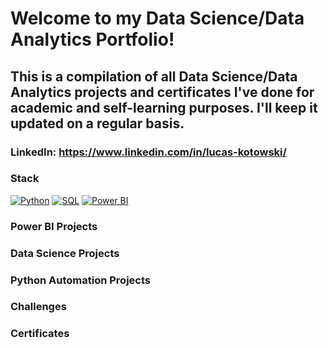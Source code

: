 # Welcome to my Data Science/Data Analytics Portfolio!

## This is a compilation of all Data Science/Data Analytics projects and certificates I've done for academic and self-learning purposes. I'll keep it updated on a regular basis.


### LinkedIn: https://www.linkedin.com/in/lucas-kotowski/

### Stack
[![Python](https://img.shields.io/badge/python-grey?style=for-the-badge&logo=python)](https://github.com/lucas.kotowski)
[![SQL](https://img.shields.io/badge/sql-grey?style=for-the-badge&logo=mysql)](https://github.com/lucas.kotowski)
[![Power BI](https://img.shields.io/badge/power-bi-grey?style=for-the-badge&logo=powerbi)](https://github.com/lucas.kotowski)

### Power BI Projects
<links go here>

### Data Science Projects
<links go here>

### Python Automation Projects
<links go here>

### Challenges
<links go here>

### Certificates
<links go here>
